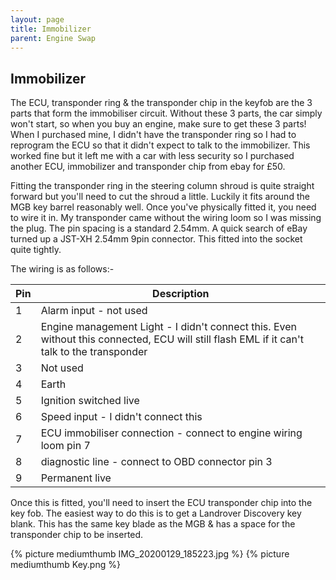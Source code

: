 ```yaml
---
layout: page
title: Immobilizer
parent: Engine Swap
---
```

## Immobilizer

The ECU, transponder ring & the transponder chip in the keyfob are the 3 parts that form the immobiliser circuit. Without these 3 parts, the car simply won't start, so when you buy an engine, make sure to get these 3 parts! When I purchased mine, I didn't have the transponder ring so I had to reprogram the ECU so that it didn't expect to talk to the immobilizer. This worked fine but it left me with a car with less security so I purchased another ECU, immobilizer and transponder chip from ebay for £50.

Fitting the transponder ring in the steering column shroud is quite straight forward but you'll need to cut the shroud a little. Luckily it fits around the MGB key barrel reasonably well. Once you've physically fitted it, you need to wire it in. My transponder came without the wiring loom so I was missing the plug. The pin spacing is a standard 2.54mm. A quick search of eBay turned up a JST-XH 2.54mm 9pin connector. This fitted into the socket quite tightly.

The wiring is as follows:-

| Pin | Description                                                                                                                          |
|-----|--------------------------------------------------------------------------------------------------------------------------------------|
| 1   | Alarm input - not used                                                                                                               |
| 2   | Engine management Light - I didn't connect this. Even without this connected, ECU will still flash EML if it can't talk to the transponder |
| 3   | Not used                                                                                                                             |
| 4   | Earth                                                                                                                                |
| 5   | Ignition switched live                                                                                                               |
| 6   | Speed input - I didn't connect this                                                                                                  |
| 7   | ECU immobiliser connection - connect to engine wiring loom pin 7                                                                     |
| 8   | diagnostic line - connect to OBD connector pin 3                                                                                     |
| 9   | Permanent live                                                                                                                       |

Once this is fitted, you'll need to insert the ECU transponder chip into the key fob. The easiest way to do this is to get a Landrover Discovery key blank. This has the same key blade as the MGB & has a space for the transponder chip to be inserted.

{% picture mediumthumb IMG_20200129_185223.jpg %}
{% picture mediumthumb Key.png %}
